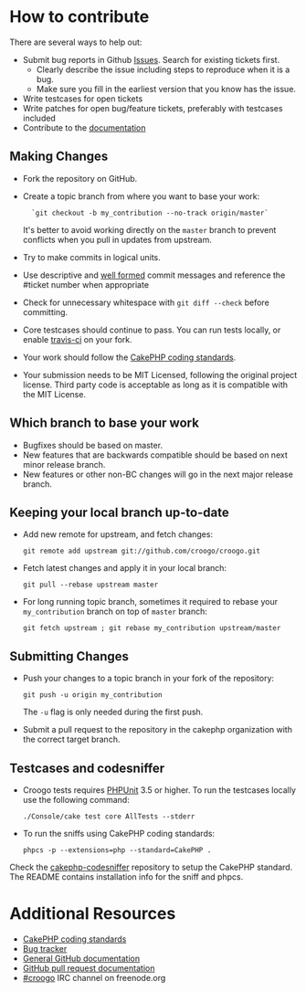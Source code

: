 # How to contribute

There are several ways to help out:

* Submit bug reports in Github [Issues](https://github.com/croogo/croogo/issues). Search for existing tickets first.
  * Clearly describe the issue including steps to reproduce when it is a bug.
  * Make sure you fill in the earliest version that you know has the issue.
* Write testcases for open tickets
* Write patches for open bug/feature tickets, preferably with testcases included
* Contribute to the [documentation](https://github.com/croogo/docs)

## Making Changes

* Fork the repository on GitHub.
* Create a topic branch from where you want to base your work:

        `git checkout -b my_contribution --no-track origin/master`

  It's better to avoid working directly on the `master` branch to prevent
  conflicts when you pull in updates from upstream.
* Try to make commits in logical units.
* Use descriptive and [well formed](http://tbaggery.com/2008/04/19/a-note-about-git-commit-messages.html) commit messages and reference the #ticket number
  when appropriate
* Check for unnecessary whitespace with `git diff --check` before committing.
* Core testcases should continue to pass. You can run tests locally, or enable
  [travis-ci](https://travis-ci.org/) on your fork.
* Your work should follow the [CakePHP coding standards](http://book.cakephp.org/2.0/en/contributing/cakephp-coding-conventions.html).
* Your submission needs to be MIT Licensed, following the original project license. Third party code is acceptable as long as it is compatible with the MIT License.

## Which branch to base your work

* Bugfixes should be based on master.
* New features that are backwards compatible should be based on next minor release branch.
* New features or other non-BC changes will go in the next major release branch.

## Keeping your local branch up-to-date

* Add new remote for upstream, and fetch changes:

	`git remote add upstream git://github.com/croogo/croogo.git`

* Fetch latest changes and apply it in your local branch:

	`git pull --rebase upstream master`

* For long running topic branch, sometimes it required to rebase your
  `my_contribution` branch on top of `master` branch:

	`git fetch upstream ; git rebase my_contribution upstream/master`

## Submitting Changes

* Push your changes to a topic branch in your fork of the repository:

	`git push -u origin my_contribution`

  The `-u` flag is only needed during the first push.

* Submit a pull request to the repository in the cakephp organization with the
  correct target branch.

## Testcases and codesniffer

* Croogo tests requires [PHPUnit](http://www.phpunit.de/manual/current/en/installation.html)
3.5 or higher. To run the testcases locally use the following command:

	`./Console/cake test core AllTests --stderr`

* To run the sniffs using CakePHP coding standards:

	`phpcs -p --extensions=php --standard=CakePHP .`

Check the [cakephp-codesniffer](https://github.com/cakephp/cakephp-codesniffer)
repository to setup the CakePHP standard. The README contains installation info
for the sniff and phpcs.

# Additional Resources

* [CakePHP coding standards](http://book.cakephp.org/2.0/en/contributing/cakephp-coding-conventions.html)
* [Bug tracker](http://github.com/croogo/croogo/issues)
* [General GitHub documentation](http://help.github.com/)
* [GitHub pull request documentation](http://help.github.com/send-pull-requests/)
* [#croogo](irc://irc.freenode.net/#croogo) IRC channel on freenode.org
